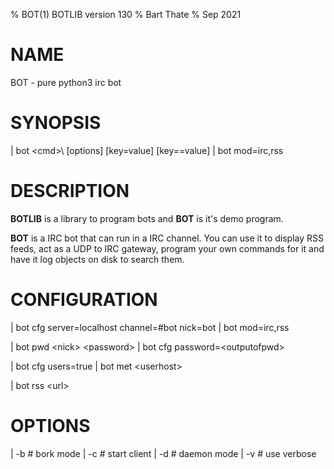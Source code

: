 % BOT(1) BOTLIB version 130
% Bart Thate 
% Sep 2021

# NAME

BOT - pure python3 irc bot

# SYNOPSIS

| bot \<cmd>\ [options] [key=value] [key==value]
| bot mod=irc,rss

# DESCRIPTION

**BOTLIB** is a library to program bots and **BOT** is it's demo program.

**BOT** is a IRC bot that can run in a IRC channel. You can use it to
display RSS feeds, act as a UDP to IRC gateway, program your own commands
for it and have it log objects on disk to search them. 

 
# CONFIGURATION

| bot cfg server=localhost channel=\#bot nick=bot
| bot mod=irc,rss

| bot pwd \<nick\> \<password\>
| bot cfg password=\<outputofpwd\>

| bot cfg users=true 
| bot met \<userhost\>

| bot rss \<url\>

# OPTIONS

| -b	\# bork mode
| -c	\# start client
| -d	\# daemon mode
| -v	\# use verbose
